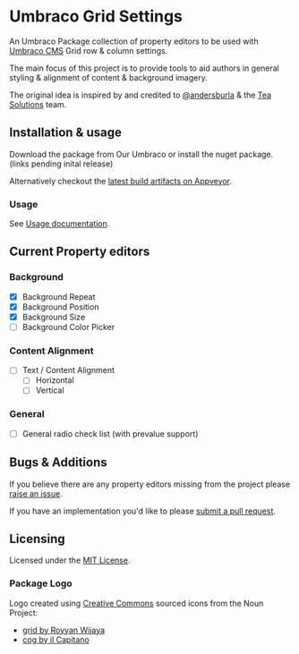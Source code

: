 # Umbraco Grid Settings

An Umbraco Package collection of property editors to be used with [Umbraco CMS](https://github.com/Umbraco/UmbracoCms/) Grid row & column settings.

The main focus of this project is to provide tools to aid authors in general styling & alignment of content & background imagery.

The original idea is inspired by and credited to [@andersburla](https://github.com/andersburla) & the [Tea Solutions](https://teasolutions.net/) team.

## Installation & usage

Download the package from Our Umbraco or install the nuget package. (links pending inital release)

Alternatively checkout the [latest build artifacts on Appveyor](https://ci.appveyor.com/project/jamiepollock/umbraco-grid-settings/build/artifacts).

### Usage

See [Usage documentation](docs/Usage.md).

## Current Property editors

### Background 
- [x] Background Repeat
- [x] Background Position
- [x] Background Size
- [ ] Background Color Picker

### Content Alignment
- [ ] Text / Content Alignment
  - [ ] Horizontal
  - [ ] Vertical

### General
- [ ] General radio check list (with prevalue support)


## Bugs & Additions

If you believe there are any property editors missing from the project please [raise an issue](https://github.com/jamiepollock/umbraco-grid-settings/issues/new). 

If you have an implementation you'd like to please [submit a pull request](https://github.com/jamiepollock/umbraco-grid-settings/pull/new/).

## Licensing

Licensed under the [MIT License](https://github.com/jamiepollock/umbraco-grid-settings/blob/master/LICENSE.md).

### Package Logo

Logo created using [Creative Commons](https://creativecommons.org/licenses/by/3.0/) sourced icons from the Noun Project:

 - [grid by Royyan Wijaya](https://thenounproject.com/icon/927539/)
 - [cog by il Capitano](https://thenounproject.com/icon/727175/)